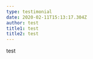 ```yaml
---
type: testimonial
date: 2020-02-11T15:13:17.304Z
author: test
title1: test
title2: test
---
```

test

